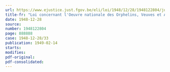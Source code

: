 ```yaml
---
url: https://www.ejustice.just.fgov.be/eli/loi/1948/12/28/1948122804/justel
title-fr: "Loi concernant l'Oeuvre nationale des Orphelins, Veuves et Ascendants des Victimes de la Guerre (abrogé par L 28-06-1956, art. 15)"
date: 1948-12-28
source:
number: 1948122804
page: 888888
case: 1948-12-28/33
publication: 1949-02-14
starts:
modifies:
pdf-original:
pdf-consolidated:
---
```


